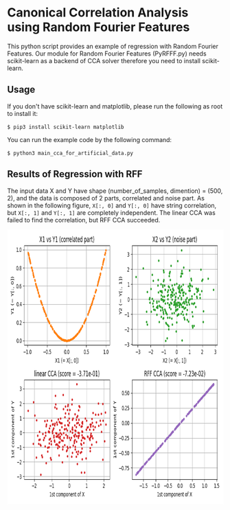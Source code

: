# Canonical Correlation Analysis using Random Fourier Features

This python script provides an example of regression with Random Fourier Features.
Our module for Random Fourier Features (PyRFFF.py) needs scikit-learn as a backend of CCA solver therefore you need to install scikit-learn.


## Usage

If you don't have scikit-learn and matplotlib, please run the following as root to install it:

```console
$ pip3 install scikit-learn matplotlib
```

You can run the example code by the following command:

```console
$ python3 main_cca_for_artificial_data.py
```

## Results of Regression with RFF

The input data X and Y have shape (number_of_samples, dimention) = (500, 2),
and the data is composed of 2 parts, correlated and noise part.
As shown in the following figure, `X[:, 0]` and `Y[:, 0]` have string correlation,
but `X[:, 1]` and `Y[:, 1]` are completely independent.
The linear CCA was failed to find the correlation, but RFF CCA succeeded.

<div align="center">
  <img src="./figure_cca_for_artificial_data.png" width="840" height="640" alt="CCS results for artificial dataset" />
</div>
